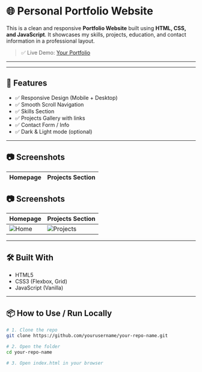 # 🌐 Personal Portfolio Website

This is a clean and responsive **Portfolio Website** built using **HTML, CSS, and JavaScript**. It showcases my skills, projects, education, and contact information in a professional layout.  

> ✅ Live Demo: [Your Portfolio](https://yourusername.github.io/your-repo-name/)

---



---

## 🚀 Features

- ✅ Responsive Design (Mobile + Desktop)
- ✅ Smooth Scroll Navigation
- ✅ Skills Section
- ✅ Projects Gallery with links
- ✅ Contact Form / Info
- ✅ Dark & Light mode (optional)

---

## 📷 Screenshots

| Homepage | Projects Section |
|---------|------------------|
## 📷 Screenshots

| Homepage | Projects Section |
|----------|------------------|
| ![Home](./assets/screenshots/Screenshot-79.png) | ![Projects](./assets/screenshots/Screenshot-80.png) |

---

## 🛠️ Built With

- HTML5
- CSS3 (Flexbox, Grid)
- JavaScript (Vanilla)

---

## 📦 How to Use / Run Locally

```bash
# 1. Clone the repo
git clone https://github.com/yourusername/your-repo-name.git

# 2. Open the folder
cd your-repo-name

# 3. Open index.html in your browser


